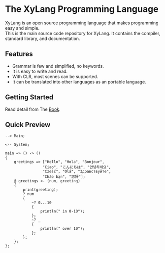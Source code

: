 # The XyLang Programming Language
XyLang is an open source programming language that makes programming easy and simple.  
This is the main source code repository for XyLang. It contains the compiler, standard library, and documentation.

## Features
+ Grammar is few and simplified, no keywords.
+ It is easy to write and read.
+ With CLR, most scenes can be supported.
+ It can be translated into other languages as an portable language.

## Getting Started
Read detail from The [Book]().

## Quick Preview
    --> Main;

    <-- System;

    main => () -> ()  
    {
        greetings => ["Hello", "Hola", "Bonjour",
                     "Ciao", "こんにちは", "안녕하세요",
                     "Cześć", "Olá", "Здравствуйте",
                     "Chào bạn", "您好"];
        @ greetings <- (num, greeting)
        {
            print(greeting);
            ? num 
            {
                ~? 0...10 
                {
                    println(" in 0-10");
                };
                ~? _
                {
                    println(" over 10");
                };
            };
        };
    };